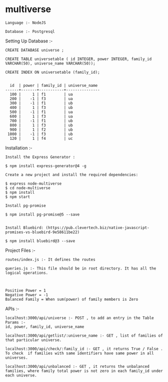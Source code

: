 # multiverse

    Language :- NodeJS

    Database :- Postgresql

Setting Up Database :- 

    CREATE DATABASE universe ;

    CREATE TABLE universetable ( id INTEGER, power INTEGER, family_id VARCHAR(50), universe_name VARCHAR(50));

    CREATE INDEX ON universetable (family_id);


      id  | power | family_id | universe_name 
    ------+-------+-----------+---------------
      100 |     1 | f1        | ua
      200 |    -1 | f3        | ua
      300 |    -1 | f1        | ub
      400 |     1 | f3        | ub
      500 |    -1 | f1        | ua
      600 |     1 | f3        | ua
      700 |    -1 | f1        | ub
      800 |     1 | f3        | ub
      900 |     1 | f2        | ub
     1000 |    -1 | f3        | ub
      120 |     1 | f4        | uc


Installation :- 

    Install the Express Generator :

    $ npm install express-generator@4 -g

    Create a new project and install the required dependencies:

    $ express node-multiverse
    $ cd node-multiverse
    $ npm install
    $ npm start

    Install pg-promise

    $ npm install pg-promise@5 --save


    Install Bluebird: (https://pub.clevertech.biz/native-javascript-promises-vs-bluebird-9e58611be22)

    $ npm install bluebird@3 --save


Project Files :- 

    routes/index.js :- It defines the routes

    queries.js :- This file should be in root directory. It has all the logical operations.



    Positive Power = 1
    Negative Power = -1
    Balanced Family = When sum(power) of family members is Zero


APIs :- 

    localhost:3000/api/universe :- POST , to add an entry in the Table
    Params :-
    id, power, family_id, universe_name

    localhost:3000/api/getlist/:universe_name :- GET , list of families of that particular universe.

    localhost:3000/api/check/:family_id :- GET , it returns True / False . To check  if families with same identifiers have same power in all universes.

    localhost:3000/api/unbalanced :- GET , it returns the unbalanced families, where family total power is not zero in each family_id under each universe.
